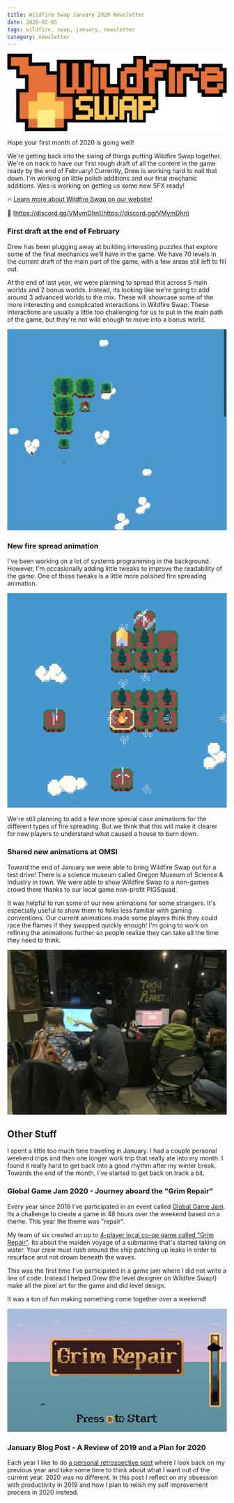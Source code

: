 ```yaml
---
title: Wildfire Swap January 2020 Newsletter
date: 2020-02-05
tags: wildfire, swap, january, newsletter
category: newsletter
---
```


![./wildfire-title-with-logo-trimmed.png](./wildfire-title-with-logo-trimmed.png)

Hope your first month of 2020 is going well!

We're getting back into the swing of things putting Wildfire Swap together. We're on track to have our first rough draft of all the content in the game ready by the end of February! Currently, Drew is working hard to nail that down. I'm working on little polish additions and our final mechanic additions. Wes is working on getting us some new SFX ready!

🔥 [Learn more about Wildfire Swap on our website!](https://wildfire.fun)

💬 [https://discord.gg/VMymDhn](https://discord.gg/VMymDhn)

### First draft at the end of February

Drew has been plugging away at building interesting puzzles that explore some of the final mechanics we'll have in the game. We have 70 levels in the current draft of the main part of the game, with a few areas still left to fill out.

At the end of last year, we were planning to spread this across 5 main worlds and 2 bonus worlds. Instead, its looking like we're going to add around 3 advanced worlds to the mix. These will showcase some of the more interesting and complicated interactions in Wildfire Swap. These interactions are usually a little too challenging for us to put in the main path of the game, but they're not wild enough to move into a bonus world.

![./wildfire-g-fail.gif](./wildfire-g-fail.gif)

### New fire spread animation

I've been working on a lot of systems programming in the background. However, I'm occasionally adding little tweaks to improve the readability of the game. One of these tweaks is a little more polished fire spreading animation.

![./wildfire-fire-movement-tween.gif](./wildfire-fire-movement-tween.gif)

We're still planning to add a few more special case animations for the different types of fire spreading. But we think that this will make it clearer for new players to understand what caused a house to burn down.

### Shared new animations at OMSI

Toward the end of January we were able to bring Wildfire Swap out for a test drive! There is a science museum called Oregon Museum of Science & Industry in town. We were able to show Wildfire Swap to a non-games crowd there thanks to our local game non-profit PIGSquad.

It was helpful to run some of our new animations for some strangers. It's especially useful to show them to folks less familiar with gaming conventions. Our current animations made some players think they could race the flames if they swapped quickly enough! I'm going to work on refining the animations further so people realize they can take all the time they need to think.

![./OMSI_After_Dark_JAN_2020.jpeg](./OMSI_After_Dark_JAN_2020.jpeg)

## Other Stuff

I spent a little too much time traveling in January. I had a couple personal weekend trips and then one longer work trip that really ate into my month. I found it really hard to get back into a good rhythm after my winter break. Towards the end of the month, I've started to get back on track a bit.

### Global Game Jam 2020 - Journey aboard the "Grim Repair"

Every year since 2018 I've participated in an event called [Global Game Jam](https://globalgamejam.org/what-game-jam). Its a challenge to create a game in 48 hours over the weekend based on a theme. This year the theme was "repair".

My team of six created an up to [4-player local co-op game called "Grim Repair"](https://drewtooroo.itch.io/grim-repair). Its about the maiden voyage of a submarine that's started taking on water. Your crew must rush around the ship patching up leaks in order to resurface and not drown beneath the waves.

This was the first time I've participated in a game jam where I did not write a line of code. Instead I helped Drew (the level designer on Wildfire Swap!) make all the pixel art for the game and did level design.

It was a ton of fun making something come together over a weekend!

![./repair-sink-sequence.gif](./repair-sink-sequence.gif)

### January Blog Post - A Review of 2019 and a Plan for 2020

Each year I like to do [a personal retrospective post](https://ryankubik.com/blog/personal-retrospective-2020/) where I look back on my previous year and take some time to think about what I want out of the current year. 2020 was no different. In this post I reflect on my obsession with productivity in 2019 and how I plan to relish my self improvement process in 2020 instead.
